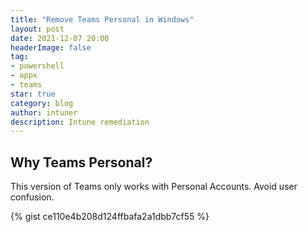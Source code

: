```yaml
---
title: "Remove Teams Personal in Windows"
layout: post
date: 2021-12-07 20:00
headerImage: false
tag:
- powershell
- appx
- teams
star: true
category: blog
author: intuner
description: Intune remediation
---
```

## Why Teams Personal?
This version of Teams only works with Personal Accounts. Avoid user confusion.

{% gist ce110e4b208d124ffbafa2a1dbb7cf55 %}
